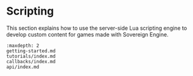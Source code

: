 # Scripting

This section explains how to use the server-side Lua scripting engine to
develop custom content for games made with Sovereign Engine.

```{toctree}
:maxdepth: 2
getting-started.md
tutorials/index.md
callbacks/index.md
api/index.md
```

